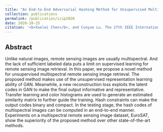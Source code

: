 ```yaml
---
title: "An End-to-End Adversarial Hashing Method for Unsupervised Multispectral Remote Sensing Image Retrieval"
collection: publications
permalink: /publication/icip2020
date: 2020-10-25
citation: '<b>Xuelei Chen</b>, and Cunyue Lu. The 27th IEEE International Conference on Image Processing (ICIP 2020).'
---
```



## Abstract
Unlike natural images, remote sensing images are usually multispectral. And the lack of sufficient labeled data puts a limit on supervised learning for remote sensing image retrieval. In this paper, we propose a novel method for unsupervised multispectral remote sensing image retrieval. The proposed method makes use of the unsupervised representation learning ability of GAN. Meanwhile, a new reconstruction loss exploits the latent codes in GAN to make the final output informative and representative. Transfer learning and color histograms are used to generate an estimated similarity matrix to further guide the training. Hash constraints can make the output codes binary and compact. In the testing stage, the hash codes of multispectral images can be computed in an end-to-end manner. Experiments on a multispectral remote sensing image dataset, EuroSAT, show the superiority of the proposed method over other state-of-the-art methods.
